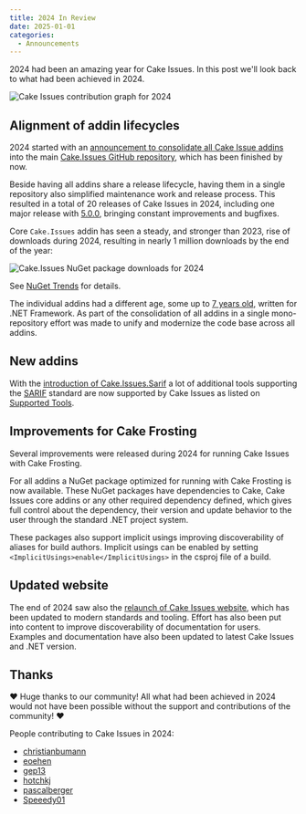 ```yaml
---
title: 2024 In Review
date: 2025-01-01
categories:
  - Announcements
---
```


2024 had been an amazing year for Cake Issues. In this post we'll look back to what had been achieved in 2024.

![Cake Issues contribution graph for 2024](2025-01-01-2024-contributions.png "Cake Issues contribution graph for 2024")

<!-- more -->

## Alignment of addin lifecycles

2024 started with an [announcement to consolidate all Cake Issue addins] into the main [Cake.Issues GitHub repository],
which has been finished by now.

Beside having all addins share a release lifecycle, having them in a single repository also simplified maintenance work and release process.
This resulted in a total of 20 releases of Cake Issues in 2024, including one major release with [5.0.0], bringing constant improvements and bugfixes.

Core `Cake.Issues` addin has seen a steady, and stronger than 2023, rise of downloads during 2024,
resulting in nearly 1 million downloads by the end of the year:

![Cake.Issues NuGet package downloads for 2024](2025-01-01-downloads.png "Cake.Issues NuGet package downloads for 2024")

See [NuGet Trends](https://nugettrends.com/packages?ids=Cake.Issues&months=12) for details.

The individual addins had a different age, some up to [7 years old], written for .NET Framework.
As part of the consolidation of all addins in a single mono-repository effort was made to unify and modernize the code base across all addins.

## New addins

With the [introduction of Cake.Issues.Sarif] a lot of additional tools supporting the [SARIF] standard
are now supported by Cake Issues as listed on [Supported Tools].

## Improvements for Cake Frosting

Several improvements were released during 2024 for running Cake Issues with Cake Frosting.

For all addins a NuGet package optimized for running with Cake Frosting is now available.
These NuGet packages have dependencies to Cake, Cake Issues core addins or any other required dependency defined,
which gives full control about the dependency, their version and update behavior to the user through the standard .NET project system.

These packages also support implicit usings improving discoverability of aliases for build authors.
Implicit usings can be enabled by setting `<ImplicitUsings>enable</ImplicitUsings>` in the csproj file of a build.

## Updated website

The end of 2024 saw also the [relaunch of Cake Issues website], which has been updated to modern standards and tooling.
Effort has also been put into content to improve discoverability of documentation for users.
Examples and documentation have also been updated to latest Cake Issues and .NET version.

## Thanks

❤ Huge thanks to our community! All what had been achieved in 2024 would not have been possible without the support and contributions of the community! ❤

People contributing to Cake Issues in 2024:

* [christianbumann](https://github.com/christianbumann)
* [eoehen](https://github.com/eoehen)
* [gep13](https://github.com/gep13)
* [hotchkj](https://github.com/hotchkj)
* [pascalberger](https://github.com/pascalberger)
* [Speeedy01](https://github.com/Speeedy01)

[announcement to consolidate all Cake Issue addins]: 2024-01-14-align-addin-lifecycle.md
[Cake.Issues GitHub repository]: https://github.com/cake-contrib/Cake.Issues
[5.0.0]: 2024-12-02-cake-issues-v5.0.0-released.md
[7 years old]: https://github.com/cake-contrib/Cake.Prca/commit/438b3a1a609e5b9cc9e6f8f489a73988f9ed1f4d
[introduction of Cake.Issues.Sarif]: 2024-04-14-sarif-issue-provider.md
[SARIF]: https://sarifweb.azurewebsites.net/
[Supported Tools]: ../../documentation/supported-tools.md
[relaunch of Cake Issues website]: 2024-12-21-new-website.md
